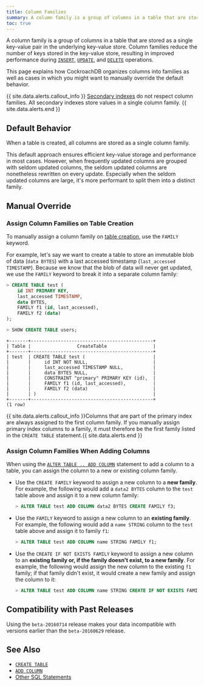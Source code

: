 ```yaml
---
title: Column Families
summary: A column family is a group of columns in a table that are stored as a single key-value pair in the underlying key-value store.
toc: true
---
```


A column family is a group of columns in a table that are stored as a single key-value pair in the underlying key-value store. Column families reduce the number of keys stored in the key-value store, resulting in improved performance during [`INSERT`](insert.html), [`UPDATE`](update.html), and [`DELETE`](delete.html) operations.

This page explains how CockroachDB organizes columns into families as well as cases in which you might want to manually override the default behavior.

{{ site.data.alerts.callout_info }}
[Secondary indexes](indexes.html) do not respect column families. All secondary indexes store values in a single column family.
{{ site.data.alerts.end }}

## Default Behavior

When a table is created, all columns are stored as a single column family.  

This default approach ensures efficient key-value storage and performance in most cases. However, when frequently updated columns are grouped with seldom updated columns, the seldom updated columns are nonetheless rewritten on every update. Especially when the seldom updated columns are large, it's more performant to split them into a distinct family.

## Manual Override

### Assign Column Families on Table Creation

To manually assign a column family on [table creation](create-table.html), use the `FAMILY` keyword.  

For example, let's say we want to create a table to store an immutable blob of data (`data BYTES`) with a last accessed timestamp (`last_accessed TIMESTAMP`). Because we know that the blob of data will never get updated, we use the `FAMILY` keyword to break it into a separate column family:

~~~ sql
> CREATE TABLE test (
    id INT PRIMARY KEY,
    last_accessed TIMESTAMP,
    data BYTES,
    FAMILY f1 (id, last_accessed),
    FAMILY f2 (data)
);

> SHOW CREATE TABLE users;
~~~

~~~
+-------+---------------------------------------------+
| Table |                 CreateTable                 |
+-------+---------------------------------------------+
| test  | CREATE TABLE test (                         |
|       |     id INT NOT NULL,                        |
|       |     last_accessed TIMESTAMP NULL,           |
|       |     data BYTES NULL,                        |
|       |     CONSTRAINT "primary" PRIMARY KEY (id),  |
|       |     FAMILY f1 (id, last_accessed),          |
|       |     FAMILY f2 (data)                        |
|       | )                                           |
+-------+---------------------------------------------+
(1 row)
~~~

{{ site.data.alerts.callout_info }}Columns that are part of the primary index are always assigned to the first column family. If you manually assign primary index columns to a family, it must therefore be the first family listed in the <code>CREATE TABLE</code> statement.{{ site.data.alerts.end }}

### Assign Column Families When Adding Columns

When using the [`ALTER TABLE .. ADD COLUMN`](add-column.html) statement to add a column to a table, you can assign the column to a new or existing column family.

- Use the `CREATE FAMILY` keyword to assign a new column to a **new family**. For example, the following would add a `data2 BYTES` column to the `test` table above and assign it to a new column family:

  ~~~ sql
  > ALTER TABLE test ADD COLUMN data2 BYTES CREATE FAMILY f3;
  ~~~

- Use the `FAMILY` keyword to assign a new column to an **existing family**. For example, the following would add a `name STRING` column to the `test` table above and assign it to family `f1`:

  ~~~ sql
  > ALTER TABLE test ADD COLUMN name STRING FAMILY f1;
  ~~~

- Use the `CREATE IF NOT EXISTS FAMILY` keyword to assign a new column to an **existing family or, if the family doesn't exist, to a new family**. For example, the following would assign the new column to the existing `f1` family; if that family didn't exist, it would create a new family and assign the column to it:

  ~~~ sql
  > ALTER TABLE test ADD COLUMN name STRING CREATE IF NOT EXISTS FAMILY f1;
  ~~~

## Compatibility with Past Releases

Using the `beta-20160714` release makes your data incompatible with versions earlier than the `beta-20160629` release.

## See Also

- [`CREATE TABLE`](create-table.html)
- [`ADD COLUMN`](add-column.html)
- [Other SQL Statements](sql-statements.html)
